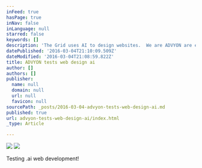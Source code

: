```yaml
---
inFeed: true
hasPage: true
inNav: false
inLanguage: null
starred: false
keywords: []
description: 'The Grid uses AI to design websites.  We are ADVYON are excited to try it out!'
datePublished: '2016-03-04T21:10:09.509Z'
dateModified: '2016-03-04T21:08:59.822Z'
title: ADVYON tests web design ai
author: []
authors: []
publisher:
  name: null
  domain: null
  url: null
  favicon: null
sourcePath: _posts/2016-03-04-advyon-tests-web-design-ai.md
published: true
url: advyon-tests-web-design-ai/index.html
_type: Article

---
```

![](https://the-grid-user-content.s3-us-west-2.amazonaws.com/e7af6ce7-0d15-466e-be6e-7afb0bedf6aa.png)
![](https://the-grid-user-content.s3-us-west-2.amazonaws.com/ec76f1e2-564d-4611-93b5-84828c763df6.png)

Testing .ai web development!